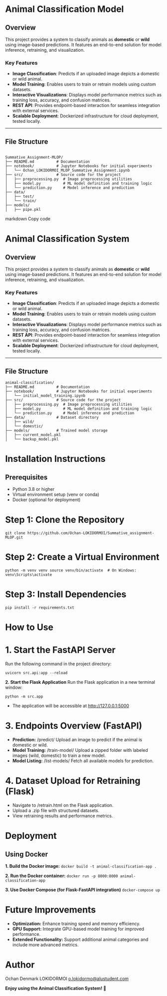 # Animal Classification Model

## Overview
This project provides a system to classify animals as **domestic** or **wild** using image-based predictions. It features an end-to-end solution for model inference, retraining, and visualization. 

### Key Features
- **Image Classification**: Predicts if an uploaded image depicts a domestic or wild animal.
- **Model Training**: Enables users to train or retrain models using custom datasets.
- **Interactive Visualizations**: Displays model performance metrics such as training loss, accuracy, and confusion matrices.
- **REST API**: Provides endpoint-based interaction for seamless integration with external services.
- **Scalable Deployment**: Dockerized infrastructure for cloud deployment, tested locally.

---

## File Structure

```plaintext    

Summative_Assignment-MLOP/
├── README.md          # Documentation
├── notebook/          # Jupyter Notebooks for initial experiments
│   └── Ochan_LOKIDORMOI_MLOP_Summative_Assignment.ipynb
├── src/               # Source code for the project
│   ├── preprocessing.py  # Image preprocessing utilities
│   ├── model.py          # ML model definition and training logic
│   └── prediction.py     # Model inference and prediction
├── data/              
│   ├── test/           
│   └── train/      
├── models/           
│   ├── pipe.pkl
```

markdown
Copy code
# Animal Classification System

## Overview
This project provides a system to classify animals as **domestic** or **wild** using image-based predictions. It features an end-to-end solution for model inference, retraining, and visualization. 

### Key Features
- **Image Classification**: Predicts if an uploaded image depicts a domestic or wild animal.
- **Model Training**: Enables users to train or retrain models using custom datasets.
- **Interactive Visualizations**: Displays model performance metrics such as training loss, accuracy, and confusion matrices.
- **REST API**: Provides endpoint-based interaction for seamless integration with external services.
- **Scalable Deployment**: Dockerized infrastructure for cloud deployment, tested locally.

---

## File Structure

```plaintext
animal-classification/
├── README.md          # Documentation
├── notebook/          # Jupyter Notebooks for initial experiments
│   └── initial_model_training.ipynb
├── src/               # Source code for the project
│   ├── preprocessing.py  # Image preprocessing utilities
│   ├── model.py          # ML model definition and training logic
│   └── prediction.py     # Model inference and prediction
├── data/              # Dataset directory
│   ├── wild/           
│   └── domestic/      
├── models/            # Trained model storage
│   ├── current_model.pkl
│   └── backup_model.pkl
```

# **Installation Instructions**
## Prerequisites
- Python 3.8 or higher
- Virtual environment setup (venv or conda)
- Docker (optional for deployment)

# Step 1: Clone the Repository

`git clone https://github.com/Ochan-LOKIDORMOI/Summative_assignment-MLOP.git`

# Step 2: Create a Virtual Environment

`
python -m venv venv
source venv/bin/activate  # On Windows: venv\Scripts\activate
`
# Step 3: Install Dependencies
`pip install -r requirements.txt`

# How to Use

# **1. Start the FastAPI Server**
Run the following command in the project directory:

`uvicorn src.api:app --reload `

**2. Start the Flask Application**
Run the Flask application in a new terminal window:

`python -m src.app`
- The application will be accessible at http://127.0.0.1:5000

# **3. Endpoints Overview (FastAPI)**
- **Prediction:** /predict/ Upload an image to predict if the animal is domestic or wild.
- **Model Training:** /train-model/ Upload a zipped folder with labeled images (wild, domestic) to train a new model.
- **Model Listing:** /list-models/ Fetch all available models for prediction.

# **4. Dataset Upload for Retraining (Flask)**
- Navigate to /retrain.html on the Flask application.
- Upload a .zip file with structured datasets.
- View retraining results and performance metrics.

# Deployment
 ## Using Docker

**1. Build the Docker image:**
`docker build -t animal-classification-app .`

**2. Run the Docker container:**
`docker run -p 8000:8000 animal-classification-app`

**3. Use Docker Compose (for Flask-FastAPI integration)**
`docker-compose up`


# **Future Improvements**
- **Optimization:** Enhance training speed and memory efficiency.
- **GPU Support:** Integrate GPU-based model training for improved performance.
- **Extended Functionality:** Support additional animal categories and include more advanced metrics.

# Author
Ochan Denmark LOKIDORMOI
o.lokidormo@alustudent.com

**Enjoy using the Animal Classification System! 🐾**
